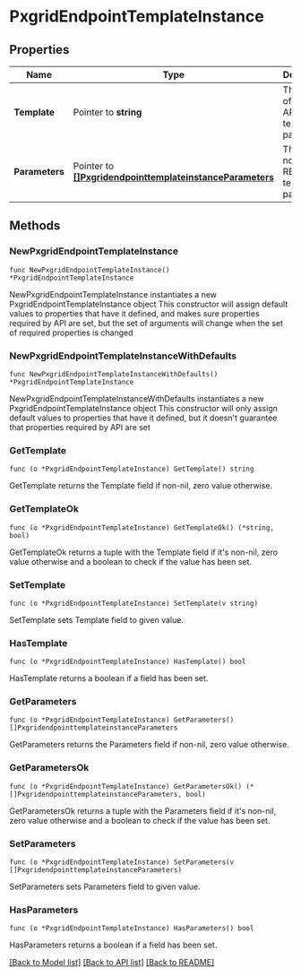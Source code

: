 # PxgridEndpointTemplateInstance

## Properties

Name | Type | Description | Notes
------------ | ------------- | ------------- | -------------
**Template** | Pointer to **string** | The name of the REST API template parameter. | [optional] 
**Parameters** | Pointer to [**[]PxgridendpointtemplateinstanceParameters**](PxgridendpointtemplateinstanceParameters.md) | The notification REST template parameters. | [optional] 

## Methods

### NewPxgridEndpointTemplateInstance

`func NewPxgridEndpointTemplateInstance() *PxgridEndpointTemplateInstance`

NewPxgridEndpointTemplateInstance instantiates a new PxgridEndpointTemplateInstance object
This constructor will assign default values to properties that have it defined,
and makes sure properties required by API are set, but the set of arguments
will change when the set of required properties is changed

### NewPxgridEndpointTemplateInstanceWithDefaults

`func NewPxgridEndpointTemplateInstanceWithDefaults() *PxgridEndpointTemplateInstance`

NewPxgridEndpointTemplateInstanceWithDefaults instantiates a new PxgridEndpointTemplateInstance object
This constructor will only assign default values to properties that have it defined,
but it doesn't guarantee that properties required by API are set

### GetTemplate

`func (o *PxgridEndpointTemplateInstance) GetTemplate() string`

GetTemplate returns the Template field if non-nil, zero value otherwise.

### GetTemplateOk

`func (o *PxgridEndpointTemplateInstance) GetTemplateOk() (*string, bool)`

GetTemplateOk returns a tuple with the Template field if it's non-nil, zero value otherwise
and a boolean to check if the value has been set.

### SetTemplate

`func (o *PxgridEndpointTemplateInstance) SetTemplate(v string)`

SetTemplate sets Template field to given value.

### HasTemplate

`func (o *PxgridEndpointTemplateInstance) HasTemplate() bool`

HasTemplate returns a boolean if a field has been set.

### GetParameters

`func (o *PxgridEndpointTemplateInstance) GetParameters() []PxgridendpointtemplateinstanceParameters`

GetParameters returns the Parameters field if non-nil, zero value otherwise.

### GetParametersOk

`func (o *PxgridEndpointTemplateInstance) GetParametersOk() (*[]PxgridendpointtemplateinstanceParameters, bool)`

GetParametersOk returns a tuple with the Parameters field if it's non-nil, zero value otherwise
and a boolean to check if the value has been set.

### SetParameters

`func (o *PxgridEndpointTemplateInstance) SetParameters(v []PxgridendpointtemplateinstanceParameters)`

SetParameters sets Parameters field to given value.

### HasParameters

`func (o *PxgridEndpointTemplateInstance) HasParameters() bool`

HasParameters returns a boolean if a field has been set.


[[Back to Model list]](../README.md#documentation-for-models) [[Back to API list]](../README.md#documentation-for-api-endpoints) [[Back to README]](../README.md)


